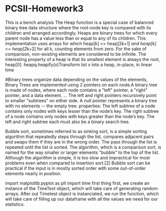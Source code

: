 # PCSII-Homework3
This is a bench analysis 
The Heap function is a special case of balanced binary tree data structure where
the root-node key is compared with its children and arranged
accordingly.
Heaps are binary trees for which every parent node has a value less than or equal to any of its children. This implementation 
uses arrays for which heap[k] <= heap[2*k+1] and heap[k] <= heap[2*k+2] for all k, counting elements from zero. For the sake of comparison,
non-existing elements are considered to be infinite. The interesting property of a heap is that its smallest element is always the root, 
heap[0]. heapq.heapify(x)Transform list x into a heap, in-place, in linear time



#Binary trees organize data depending on the values of the
elements, Binary Trees are implemented using 2 pointers on each node.A binary tree is made of nodes, where each node contains a
"left" pointer, a "right" pointer, and a data element. ... The left and right pointers recursively point to smaller
"subtrees" on either side. A null pointer represents a binary tree with no elements -- the empty tree.
properties:
The left subtree of a node contains only nodes with keys lesser than the node’s key.
The right subtree of a node contains only nodes with keys greater than the node’s key.
The left and right subtree each must also be a binary search tree.

Bubble sort, sometimes referred to as sinking sort, is a simple sorting algorithm that repeatedly steps through the list, compares adjacent pairs and swaps them if they are in the wrong order. The pass through the list is repeated until the list is sorted. The algorithm, which is a comparison sort, is named for the way smaller or larger elements "bubble" to the top of the list. Although the algorithm is simple, it is too slow and impractical for most problems even when compared to insertion sort.[2] Bubble sort can be practical if the input is in mostly sorted order with some out-of-order elements nearly in position.

import matplotlib.pyplot as plt
import time
first thing first, we create an instance of the TimeTest object, which will take care of generating random arrays. After out Timetest object is instanciated, we run the function, which will take care of filling up our dataframe with all the values we need for our statistics.


